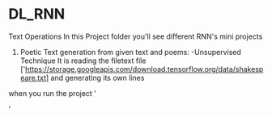 # DL_RNN
Text Operations
In this Project folder you'll see different RNN's mini projects

1. Poetic Text generation from given text and poems:
-Unsupervised Technique
It is reading the filetext file ['https://storage.googleapis.com/download.tensorflow.org/data/shakespeare.txt] and generating its own lines 

when you run the project
'

'
